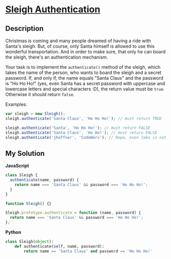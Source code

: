 # [Sleigh Authentication](https://www.codewars.com/kata/52adc142b2651f25a8000643)

## Description

Christmas is coming and many people dreamed of having a ride with Santa's sleigh. But, of course, only Santa himself is allowed to use this wonderful transportation. And in order to make sure, that only he can board the sleigh, there's an authentication mechanism.

Your task is to implement the `authenticate()` method of the sleigh, which takes the name of the person, who wants to board the sleigh and a secret password. If, and only if, the name equals "Santa Claus" and the password is "Ho Ho Ho!" (yes, even Santa has a secret password with uppercase and lowercase letters and special characters :D), the return value must be `true`. Otherwise it should return `false`.

Examples:

```js
var sleigh = new Sleigh();
sleigh.authenticate('Santa Claus', 'Ho Ho Ho!'); // must return TRUE

sleigh.authenticate('Santa', 'Ho Ho Ho!'); // must return FALSE
sleigh.authenticate('Santa Claus', 'Ho Ho!'); // must return FALSE
sleigh.authenticate('jhoffner', 'CodeWars'); // Nope, even Jake is not allowed to use the sleigh ;)
```

## My Solution

**JavaScript**

```js
class Sleigh {
  authenticate(name, password) {
    return name === 'Santa Claus' && password === 'Ho Ho Ho!';
  }
}
```

```js
function Sleigh() {}

Sleigh.prototype.authenticate = function (name, password) {
  return name === 'Santa Claus' && password === 'Ho Ho Ho!';
};
```

**Python**

```py
class Sleigh(object):
    def authenticate(self, name, password):
        return name == 'Santa Claus' and password == 'Ho Ho Ho!'
```

